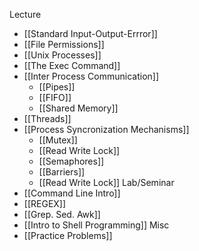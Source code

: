 Lecture
- [[Standard Input-Output-Errror]]
- [[File Permissions]]
- [[Unix Processes]]
- [[The Exec Command]]
- [[Inter Process Communication]]
	- [[Pipes]]
	- [[FIFO]]
	- [[Shared Memory]]
- [[Threads]]
- [[Process Syncronization Mechanisms]]
	- [[Mutex]]
	- [[Read Write Lock]]
	- [[Semaphores]]
	- [[Barriers]]
	- [[Read Write Lock]]
Lab/Seminar
- [[Command Line Intro]]
- [[REGEX]]
- [[Grep. Sed. Awk]]
- [[Intro to Shell Programming]]
Misc
- [[Practice Problems]]